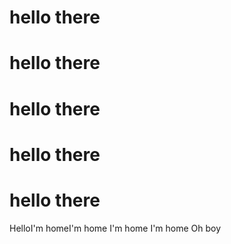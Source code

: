 # hello there
# hello there 
# hello there 
# hello there 
# hello there 
HelloI'm homeI'm home
I'm home
I'm home
Oh boy
